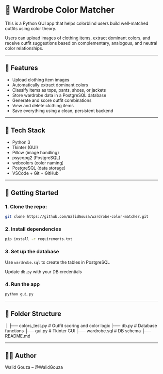 # 👕 Wardrobe Color Matcher

This is a Python GUI app that helps colorblind users build well-matched outfits using color theory.

Users can upload images of clothing items, extract dominant colors, and receive outfit suggestions based on complementary, analogous, and neutral color relationships.

---

## 🎯 Features

- Upload clothing item images
- Automatically extract dominant colors
- Classify items as tops, pants, shoes, or jackets
- Store wardrobe data in a PostgreSQL database
- Generate and score outfit combinations
- View and delete clothing items
- Save everything using a clean, persistent backend

---

## 🧱 Tech Stack

- Python 3
- Tkinter (GUI)
- Pillow (image handling)
- psycopg2 (PostgreSQL)
- webcolors (color naming)
- PostgreSQL (data storage)
- VSCode + Git + GitHub

---

## 🚀 Getting Started

### 1. Clone the repo:

```bash
git clone https://github.com/WalidGouza/wardrobe-color-matcher.git 
```

### 2. Install dependencies
```bash
pip install -r requirements.txt
```

### 3. Set up the database
Use `wardrobe.sql` to create the tables in PostgreSQL

Update `db.py` with your DB credentials

### 4. Run the app
```bash
python gui.py
```
---

## 📂 Folder Structure
│
├── colors_test.py     # Outfit scoring and color logic
├── db.py              # Database functions
├── gui.py             # Tkinter GUI
├── wardrobe.sql       # DB schema
├── README.md

---

## 🙋‍♂️ Author
Walid Gouza – @WalidGouza